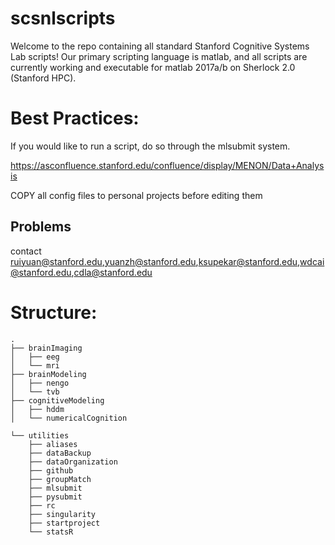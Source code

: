 # scsnlscripts

Welcome to the repo containing all standard Stanford Cognitive Systems Lab scripts! Our primary scripting language is matlab, and all scripts are currently working and executable for matlab 2017a/b on Sherlock 2.0 (Stanford HPC).

# Best Practices:

If you would like to run a script, do so through the mlsubmit system.

https://asconfluence.stanford.edu/confluence/display/MENON/Data+Analysis

COPY all config files to personal projects before editing them

## Problems 
contact ruiyuan@stanford.edu,yuanzh@stanford.edu,ksupekar@stanford.edu,wdcai@stanford.edu,cdla@stanford.edu

# Structure:

```
.
├── brainImaging
│   ├── eeg
│   └── mri
├── brainModeling
│   ├── nengo
│   └── tvb
├── cognitiveModeling
│   ├── hddm
│   └── numericalCognition

└── utilities
    ├── aliases
    ├── dataBackup
    ├── dataOrganization
    ├── github
    ├── groupMatch
    ├── mlsubmit
    ├── pysubmit
    ├── rc
    ├── singularity
    ├── startproject
    └── statsR

```
